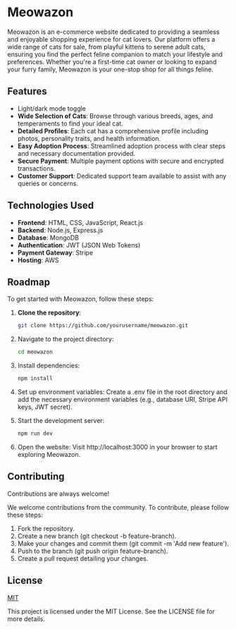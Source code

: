 
# Meowazon

Meowazon is an e-commerce website dedicated to providing a seamless and enjoyable shopping experience for cat lovers. Our platform offers a wide range of cats for sale, from playful kittens to serene adult cats, ensuring you find the perfect feline companion to match your lifestyle and preferences. Whether you're a first-time cat owner or looking to expand your furry family, Meowazon is your one-stop shop for all things feline.

## Features

- Light/dark mode toggle
- **Wide Selection of Cats**: Browse through various breeds, ages, and temperaments to find your ideal cat.
- **Detailed Profiles**: Each cat has a comprehensive profile including photos, personality traits, and health information.
- **Easy Adoption Process**: Streamlined adoption process with clear steps and necessary documentation provided.
- **Secure Payment**: Multiple payment options with secure and encrypted transactions.
- **Customer Support**: Dedicated support team available to assist with any queries or concerns.

## Technologies Used

- **Frontend**: HTML, CSS, JavaScript, React.js 
- **Backend**: Node.js, Express.js
- **Database**: MongoDB
- **Authentication**: JWT (JSON Web Tokens)
- **Payment Gateway**: Stripe
- **Hosting**: AWS
## Roadmap

To get started with Meowazon, follow these steps:

1. **Clone the repository**:
   ```bash
   git clone https://github.com/yourusername/meowazon.git

2. Navigate to the project directory:
    ```bash
    cd meowazon

3. Install dependencies:
    ```bash
    npm install

4. Set up environment variables:
Create a .env file in the root directory and add the necessary environment variables (e.g., database URI, Stripe API keys, JWT secret).

5. Start the development server:
    ```bash
    npm run dev

6. Open the website:
Visit http://localhost:3000 in your browser to start exploring Meowazon.


## Contributing

Contributions are always welcome!

We welcome contributions from the community. To contribute, please follow these steps:

1. Fork the repository.
2. Create a new branch (git checkout -b feature-branch).
3. Make your changes and commit them (git commit -m 'Add new feature').
4. Push to the branch (git push origin feature-branch).
5. Create a pull request detailing your changes.
## License

[MIT](https://choosealicense.com/licenses/mit/)

This project is licensed under the MIT License. See the LICENSE file for more details.

